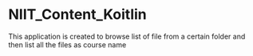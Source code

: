 # NIIT_Content_Koitlin
This application is created to browse list of file from a certain folder and then list all the files as course name 
